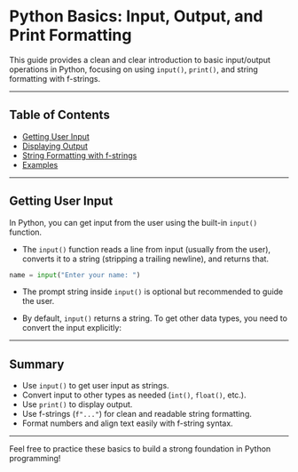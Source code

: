 # Python Basics: Input, Output, and Print Formatting

This guide provides a clean and clear introduction to basic input/output operations in Python, focusing on using `input()`, `print()`, and string formatting with f-strings.

---

## Table of Contents

- [Getting User Input](#getting-user-input)
- [Displaying Output](#displaying-output)
- [String Formatting with f-strings](#string-formatting-with-f-strings)
- [Examples](#examples)

---

## Getting User Input

In Python, you can get input from the user using the built-in `input()` function.

- The `input()` function reads a line from input (usually from the user), converts it to a string (stripping a trailing newline), and returns that.

```python
name = input("Enter your name: ")
```

- The prompt string inside `input()` is optional but recommended to guide the user.

- By default, `input()` returns a string. To get other data types, you need to convert the input explicitly:

---

## Summary

- Use `input()` to get user input as strings.
- Convert input to other types as needed (`int()`, `float()`, etc.).
- Use `print()` to display output.
- Use f-strings (`f"..."`) for clean and readable string formatting.
- Format numbers and align text easily with f-string syntax.

---

Feel free to practice these basics to build a strong foundation in Python programming!
